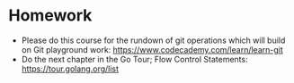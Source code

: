 # Homework

- Please do this course for the rundown of git operations which will build on Git playground work: https://www.codecademy.com/learn/learn-git
- Do the next chapter in the Go Tour; Flow Control Statements: https://tour.golang.org/list